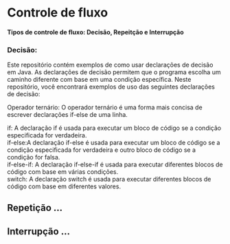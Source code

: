 # Controle de fluxo 
#### Tipos de controle de fluxo: Decisão, Repeitção e Interrupção
### Decisão:
Este repositório contém exemplos de como usar declarações de decisão em Java. As declarações de decisão permitem que o programa escolha um caminho diferente com base em uma condição específica. Neste repositório, você encontrará exemplos de uso das seguintes declarações de decisão:

Operador ternário: O operador ternário é uma forma mais concisa de escrever declarações if-else de uma linha.

if: A declaração if é usada para executar um bloco de código se a condição especificada for verdadeira.<br>
if-else:A declaração if-else é usada para executar um bloco de código se a condição especificada for verdadeira e outro bloco de código se a condição for falsa.<br>
if-else-if: A declaração if-else-if é usada para executar diferentes blocos de código com base em várias condições.<br>
switch: A declaração switch é usada para executar diferentes blocos de código com base em diferentes valores.<br>




## Repetição ...

## Interrupção ...
